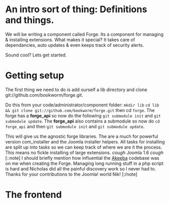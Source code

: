 # An intro sort of thing: Definitions and things.

We will be writing a component called Forge. Its a component for managing & installing extensions. What makes it special? It
takes care of dependancies, auto updates & even keeps track of security alerts. 

Sound cool? Lets get started.

# Getting setup

The first thing we need to do is add ourself a lib directory and clone git://github.com/bookworm/forge.git. 

Do this from your code/administrator/component folder: `mkdir lib` `cd lib && git clone git://github.com/bookworm/forge.git`
then cd `forge`. The forge has a __forge_api__ so now do the following `git submodule init` and `git submodule update`. The
__forge_api__ also contains a submodule so now do `cd forge_api` and then `git submodule init` and `git submodule update`.

This will give us the agnostic forge libraries. The are a much for powerful version com_installer and the Joomla installer
helpers. All tasks for installing are split up into tasks so we can keep track of where we are it the process. This means no
fickle installing of large extensions. *cough* Joomla 1.6 *cough* [::note] I should briefly mention how influential the
[Akeeba](https://www.akeebabackup.com) codebase was on me when creating the Forge. Managing long running stuff in a php
script is hard and Nicholas did all the painful discovery work so I never had to. Thanks for your contributions to the
Joomla! world Nik! [:/note]  


# The frontend